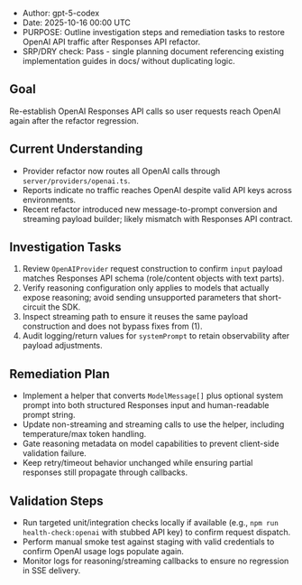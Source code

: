 * Author: gpt-5-codex
* Date: 2025-10-16 00:00 UTC
* PURPOSE: Outline investigation steps and remediation tasks to restore OpenAI API traffic after Responses API refactor.
* SRP/DRY check: Pass - single planning document referencing existing implementation guides in docs/ without duplicating logic.

## Goal
Re-establish OpenAI Responses API calls so user requests reach OpenAI again after the refactor regression.

## Current Understanding
- Provider refactor now routes all OpenAI calls through `server/providers/openai.ts`.
- Reports indicate no traffic reaches OpenAI despite valid API keys across environments.
- Recent refactor introduced new message-to-prompt conversion and streaming payload builder; likely mismatch with Responses API contract.

## Investigation Tasks
1. Review `OpenAIProvider` request construction to confirm `input` payload matches Responses API schema (role/content objects with text parts).
2. Verify reasoning configuration only applies to models that actually expose reasoning; avoid sending unsupported parameters that short-circuit the SDK.
3. Inspect streaming path to ensure it reuses the same payload construction and does not bypass fixes from (1).
4. Audit logging/return values for `systemPrompt` to retain observability after payload adjustments.

## Remediation Plan
- Implement a helper that converts `ModelMessage[]` plus optional system prompt into both structured Responses input and human-readable prompt string.
- Update non-streaming and streaming calls to use the helper, including temperature/max token handling.
- Gate reasoning metadata on model capabilities to prevent client-side validation failure.
- Keep retry/timeout behavior unchanged while ensuring partial responses still propagate through callbacks.

## Validation Steps
- Run targeted unit/integration checks locally if available (e.g., `npm run health-check:openai` with stubbed API key) to confirm request dispatch.
- Perform manual smoke test against staging with valid credentials to confirm OpenAI usage logs populate again.
- Monitor logs for reasoning/streaming callbacks to ensure no regression in SSE delivery.
